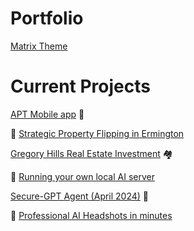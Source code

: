 # Portfolio
[Matrix Theme](cv/index.html) 

# Current Projects
[APT Mobile app](projects/APTMobile.html) 📲

🏡 [Strategic Property Flipping in Ermington](https://dub.sh/ermington)

[Gregory Hills Real Estate Investment](https://dub.sh/gregory-hills) 🏘️

🤖 [Running your own local AI server](projects/Local_AI_Server.md)

[Secure-GPT Agent (April 2024)](projects/SecureAI.md) 🔐

🙉 [Professional AI Headshots in minutes](https://ml1.app)

